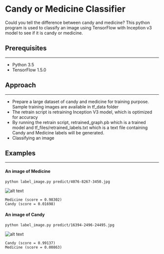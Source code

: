 # Candy or Medicine Classifier
Could you tell the difference between candy and medicine? This python program is used to classify an image using TensorFlow with Inception v3 model to see if it is candy or medicine. 

## Prerequisites
-----
- Python 3.5
- TensorFlow 1.5.0

## Approach
-----
- Prepare a large dataset of candy and medicine for training purpose. Sample training images are available in tf_data folder
- The retrain script is retraining Inception V3 model, which is optimized for accuracy
- By running the retrain script, retrained_graph.pb which is a trained model and tf_files/retrained_labels.txt which is a text file containing Candy and Medicine labels will be generated. 
- Classifying an image

## Examples
-----
#### An image of Medicine

```
python label_image.py predict/4076-8267-3450.jpg
```
![alt text](https://raw.githubusercontent.com/wingkwong/candy-or-medicine-classifier/master/predict/4076-8267-3450.jpg)

```
Medicine (score = 0.98302)
Candy (score = 0.01698)
```

#### An image of Candy
```
python label_image.py predict/16394-2496-24495.jpg
```
![alt text](https://raw.githubusercontent.com/wingkwong/candy-or-medicine-classifier/master/predict/16394-2496-24495.jpg)

```
Candy (score = 0.99137)
Medicine (score = 0.00863)
```